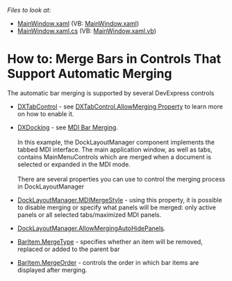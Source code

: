 <!-- default file list -->
*Files to look at*:

* [MainWindow.xaml](./CS/WpfApplication1/MainWindow.xaml) (VB: [MainWindow.xaml](./VB/WpfApplication1/MainWindow.xaml))
* [MainWindow.xaml.cs](./CS/WpfApplication1/MainWindow.xaml.cs) (VB: [MainWindow.xaml.vb](./VB/WpfApplication1/MainWindow.xaml.vb))
<!-- default file list end -->
# How to: Merge Bars in Controls That Support Automatic Merging


The automatic bar merging is supported by several DevExpress controls

* <a href="https://documentation.devexpress.com/#WPF/CustomDocument7975">DXTabControl</a> - see <a href="https://documentation.devexpress.com/#WPF/DevExpressXpfCoreDXTabControl_AllowMergingtopic">DXTabControl.AllowMerging Property</a> to learn more on how to enable it.
* <a href="https://documentation.devexpress.com/#WPF/CustomDocument6191">DXDocking</a> - see <a href="https://documentation.devexpress.com/#WPF/CustomDocument9155">MDI Bar Merging</a>.<br><br>In this example, the DockLayoutManager component implements the tabbed MDI interface. The main application window, as well as tabs, contains MainMenuControls which are merged when a document is selected or expanded in the MDI mode. <br><br>There are several properties you can use to control the merging process in DockLayoutManager

* <a href="https://documentation.devexpress.com/#WPF/DevExpressXpfDockingDockLayoutManager_MDIMergeStyletopic">DockLayoutManager.MDIMergeStyle</a> - using this property, it is possible to disable merging or specify what panels will be merged: only active panels or all selected tabs/maximized MDI panels.
* <a href="https://documentation.devexpress.com/#WPF/DevExpressXpfDockingDockLayoutManager_AllowMergingAutoHidePanelstopic">DockLayoutManager.AllowMergingAutoHidePanels</a>.
* <a href="https://documentation.devexpress.com/#WPF/DevExpressXpfBarsBarItem_MergeTypetopic">BarItem.MergeType</a> - specifies whether an item will be removed, replaced or added to the parent bar
* <a href="https://documentation.devexpress.com/#WPF/DevExpressXpfBarsBarItem_MergeOrdertopic">BarItem.MergeOrder</a> - controls the order in which bar items are displayed after merging.

<br/>



